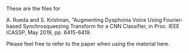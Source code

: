 These are the files for 

A. Rueda and S. Krishnan, "Augmenting Dysphonia Voice Using Fourier-based Synchrosqueezing Transform for a CNN Classifier, in Proc. IEEE ICASSP, May 2019, pp. 6415-6419.

Please feel free to refer to the paper when using the material here.
